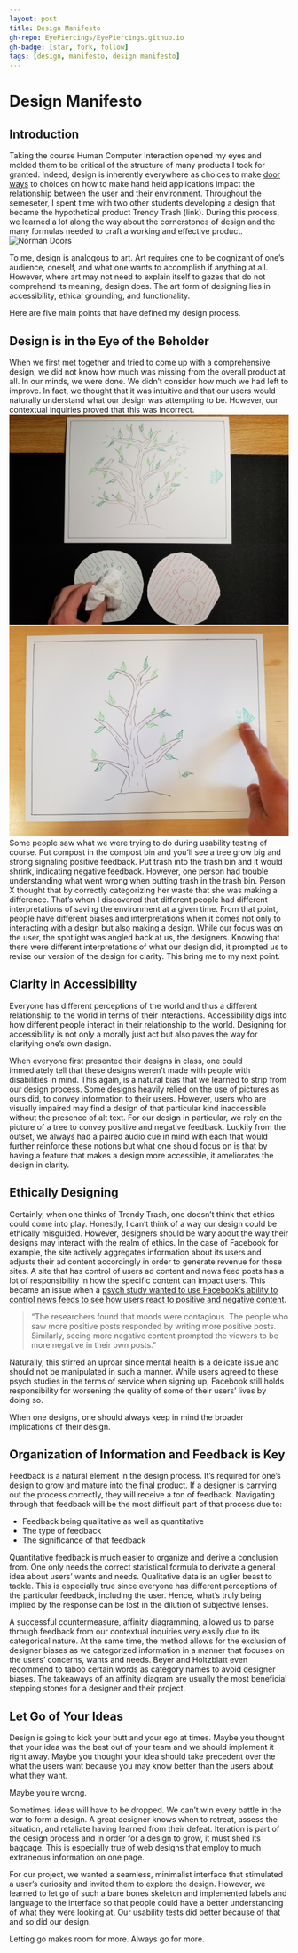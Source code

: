 ```yaml
---
layout: post
title: Design Manifesto
gh-repo: EyePiercings/EyePiercings.github.io
gh-badge: [star, fork, follow]
tags: [design, manifesto, design manifesto]
---
```


# Design Manifesto


## Introduction

Taking the course Human Computer Interaction opened my eyes and molded them to be critical of the structure of many products I took for granted. Indeed, design is inherently everywhere as choices to make [door ways](https://glow.williams.edu/courses/2221560/files/folder/readings?preview=123981970)
to choices on how to make hand held applications impact the relationship between the user and their environment. Throughout the semeseter, I spent time with two other students developing a design that became the hypothetical product Trendy Trash (link). During this process, we learned a lot along the way about the cornerstones of design and the many formulas needed to craft a working and effective product. 
![Norman Doors](https://78.media.tumblr.com/c14fea77b9df87a467c2ce4acb02fa4f/tumblr_o45jhxR3iN1voxm0xo1_400.png)

To me, design is analogous to art. Art requires one to be cognizant of one’s audience, oneself, and what one wants to accomplish if anything at all. However, where art may not need to explain itself to gazes that do not comprehend its meaning, design does. The art form of designing lies in accessibility, ethical grounding, and functionality.

Here are five main points that have defined my design process.


## Design is in the Eye of the Beholder

When we first met together and tried to come up with a comprehensive design, we did not know how much was missing from the overall product at all. In our minds, we were done. We didn’t consider how much we had left to improve. In fact, we thought that it was intuitive and that our users would naturally understand what our design was attempting to be. However, our contextual inquiries proved that this was incorrect.
![Big Tree](../img/projImg/usability/u1.jpg)
![Little Tree](../img/projImg/usability/p4.jpg)
Some people saw what we were trying to do during usability testing of course. Put compost in the compost bin and you’ll see a tree grow big and strong signaling positive feedback. Put trash into the trash bin and it would shrink, indicating negative feedback. However, one person had trouble understanding what went wrong when putting trash in the trash bin. Person X thought that by correctly categorizing her waste that she was making a difference. That’s when I discovered that different people had different interpretations of saving the environment at a given time. From that point, people have different biases and interpretations when it comes not only to interacting with a design but also making a design. While our focus was on the user, the spotlight was angled back at us, the designers. Knowing that there were different interpretations of what our design did, it prompted us to revise our version of the design for clarity. This bring me to my next point.

## Clarity in Accessibility

Everyone has different perceptions of the world and thus a different relationship to the world in terms of their interactions. Accessibility digs into how different people interact in their relationship to the world. Designing for accessibility is not only a morally just act but also paves the way for clarifying one’s own design. 

When everyone first presented their designs in class, one could immediately tell that these designs weren’t made with people with disabilities in mind. This again, is a natural bias that we learned to strip from our design process. Some designs heavily relied on the use of pictures as ours did, to convey information to their users. However, users who are visually impaired may find a design of that particular kind inaccessible without the presence of alt text. For our design in particular, we rely on the picture of a tree to convey positive and negative feedback. Luckily from the outset, we always had a paired audio cue in mind with each that would further reinforce these notions but what one should focus on is that by having a feature that makes a design more accessible, it ameliorates the design in clarity.

## Ethically Designing

Certainly, when one thinks of Trendy Trash, one doesn’t think that ethics could come into play. Honestly, I can’t think of a way our design could be ethically misguided. However, designers should be wary about the way their designs may interact with the realm of ethics. In the case of Facebook for example, the site actively aggregates information about its users and adjusts their ad content accordingly in order to generate revenue for those sites. A site that has control of users ad content and news feed posts has a lot of responsibility in how the specific content can impact users. This became an issue when a [psych study wanted to use Facebook’s ability to control news feeds to see how users react to positive and negative content](https://www.nytimes.com/2014/06/30/technology/facebook-tinkers-with-users-emotions-in-news-feed-experiment-stirring-outcry.html). 

> “The researchers found that moods were contagious. The people who saw more positive posts responded by writing more positive posts. Similarly, seeing more negative content prompted the viewers to be more negative in their own posts.” 

Naturally, this stirred an uproar since mental health is a delicate issue and should not be manipulated in such a manner. While users agreed to these psych studies in the terms of service when signing up, Facebook still holds responsibility for worsening the quality of some of their users’ lives by doing so.

When one designs, one should always keep in mind the broader implications of their design. 

## Organization of Information and Feedback is Key

Feedback is a natural element in the design process. It’s required for one’s design to grow and mature into the final product. If a designer is carrying out the process correctly, they will receive a ton of feedback. Navigating through that feedback will be the most difficult part of that process due to:

- Feedback being qualitative as well as quantitative
- The type of feedback
- The significance of that feedback

Quantitative feedback is much easier to organize and derive a conclusion from. One only needs the correct statistical formula to derivate a general idea about users’ wants and needs. Qualitative data is an uglier beast to tackle. This is especially true since everyone has different perceptions of the particular feedback, including the user. Hence, what’s truly being implied by the response can be lost in the dilution of subjective lenses.

A successful countermeasure, affinity diagramming, allowed us to parse through feedback from our contextual inquiries very easily due to its categorical nature. At the same time, the method allows for the exclusion of designer biases as we categorized information in a manner that focuses on the users’ concerns, wants and needs. Beyer and Holtzblatt even recommend to taboo certain words as category names to avoid designer biases. The takeaways of an affinity diagram are usually the most beneficial stepping stones for a designer and their project.

## Let Go of Your Ideas

Design is going to kick your butt and your ego at times. Maybe you thought that your idea was the best out of your team and we should implement it right away. Maybe you thought your idea should take precedent over the what the users want because you may know better than the users about what they want.

Maybe you’re wrong.

Sometimes, ideas will have to be dropped. We can’t win every battle in the war to form a design. A great designer knows when to retreat, assess the situation, and retaliate having learned from their defeat. Iteration is part of the design process and in order for a design to grow, it must shed its baggage. This is especially true of web designs that employ to much extraneous information on one page. 

For our project, we wanted a seamless, minimalist interface that stimulated a user’s curiosity and invited them to explore the design. However, we learned to let go of such a bare bones skeleton and implemented labels and language to the interface so that people could have a better understanding of what they were looking at. Our usability tests did better because of that and so did our design. 

Letting go makes room for more. Always go for more.
